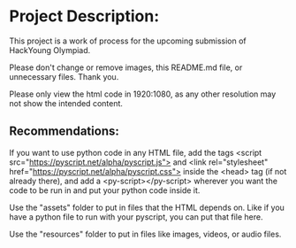 # Project Description:
This project is a work of process for the upcoming submission of HackYoung Olympiad.

Please don't change or remove images, this README.md file, or unnecessary files. Thank you.

Please only view the html code in 1920:1080, as any other resolution may not show the intended content.

## Recommendations:
If you want to use python code in any HTML file, add the tags \<script src="https://pyscript.net/alpha/pyscript.js"></script> and \<link rel="stylesheet" href="https://pyscript.net/alpha/pyscript.css"> inside the \<head> tag (if not already there), and add a \<py-script>\</py-script> wherever you want the code to be run in and put your python code inside it.

Use the "assets" folder to put in files that the HTML depends on. Like if you have a python file to run with your pyscript, you can put that file here.

Use the "resources" folder to put in files like images, videos, or audio files.
